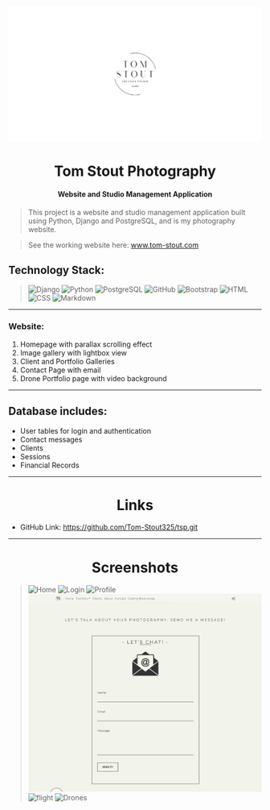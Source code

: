 ![FlightPlan](static/images/14_d.png)



<h1 align="center">Tom Stout Photography</h1>

<h4 align="center">Website and Studio Management Application </h4>

> This project is a website and studio management application built using Python, Django and PostgreSQL, and is my photography website.

> See the working website here: www.tom-stout.com

## Technology Stack:


> ![Django](https://img.shields.io/badge/Django-092E20?style=for-the-badge&logo=django&logoColor=green)
![Python](https://img.shields.io/badge/Python-FFD43B?style=for-the-badge&logo=python&logoColor=blue)
![PostgreSQL](https://img.shields.io/badge/PostgreSQL-316192?style=for-the-badge&logo=postgresql&logoColor=white)
![GitHub](https://img.shields.io/badge/GitHub-100000?style=for-the-badge&logo=github&logoColor=white)
![Bootstrap](https://img.shields.io/badge/Bootstrap-563D7C?style=for-the-badge&logo=bootstrap&logoColor=white)
![HTML](https://img.shields.io/badge/HTML5-E34F26?style=for-the-badge&logo=html5&logoColor=white)
![CSS](https://img.shields.io/badge/CSS3-1572B6?style=for-the-badge&logo=css3&logoColor=white)
![Markdown](https://img.shields.io/badge/Markdown-000000?style=for-the-badge&logo=markdown&logoColor=white)  


___


### Website:
1. Homepage with parallax scrolling effect
2. Image gallery with lightbox view
3. Client and Portfolio Galleries
4. Contact Page with email        
5. Drone Portfolio page with video background

___


## Database includes:
-   User tables for login and authentication
-   Contact messages
-   Clients
-   Sessions
-   Financial Records  

___


<h1 align="center">Links</h1>

* GitHub Link:  https://github.com/Tom-Stout325/tsp.git

___


<h1 align="center">Screenshots</h1>

> ![Home](static/images/HomePage.png)
![Login](static/images/ImageGallery.png)
![Profile](static/images/SocialMediaFeed.png)
![Flights](static/images/ContactForm.png)
![flight](static/images/VideoBackground.png)
![Drones](static/images/ClienteCommerceGallery.png)